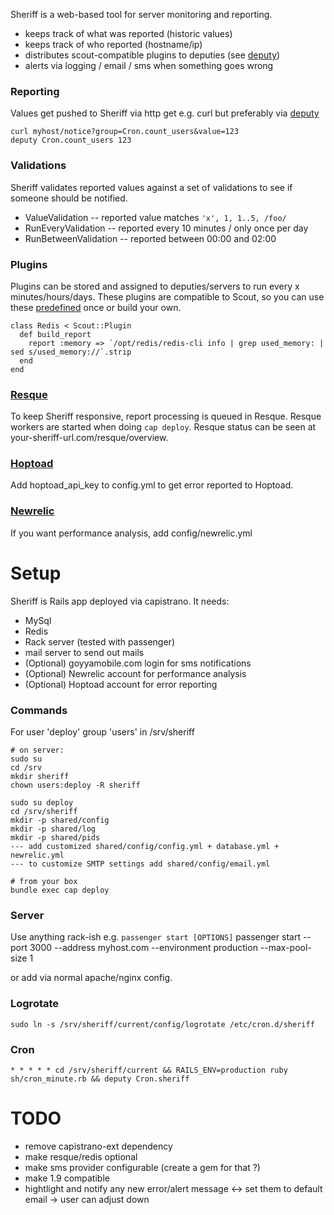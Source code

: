 Sheriff is a web-based tool for server monitoring and reporting.

 - keeps track of what was reported (historic values)
 - keeps track of who reported (hostname/ip)
 - distributes scout-compatible plugins to deputies (see [deputy](https://github.com/dawanda/deputy))
 - alerts via logging / email / sms when something goes wrong

### Reporting
Values get pushed to Sheriff via http get e.g. curl but preferably via [deputy](https://github.com/dawanda/deputy)

    curl myhost/notice?group=Cron.count_users&value=123
    deputy Cron.count_users 123

### Validations
Sheriff validates reported values against a set of validations to see if someone should be notified.

 - ValueValidation -- reported value matches `'x', 1, 1..5, /foo/`
 - RunEveryValidation -- reported every 10 minutes / only once per day
 - RunBetweenValidation -- reported between 00:00 and 02:00

### Plugins
Plugins can be stored and assigned to deputies/servers to run every x minutes/hours/days.
These plugins are compatible to Scout, so you can use these [predefined](https://github.com/highgroove/scout-plugins) once or build your own.

    class Redis < Scout::Plugin
      def build_report
        report :memory => `/opt/redis/redis-cli info | grep used_memory: | sed s/used_memory://`.strip
      end
    end

### [Resque](https://github.com/defunkt/resque)
To keep Sheriff responsive, report processing is queued in Resque. Resque workers are started when doing `cap deploy`.
Resque status can be seen at your-sheriff-url.com/resque/overview.

### [Hoptoad](http://hoptoadapp.com/)
Add hoptoad_api_key to config.yml to get error reported to Hoptoad.

### [Newrelic](https://newrelic.com/)
If you want performance analysis, add config/newrelic.yml

# Setup
Sheriff is Rails app deployed via capistrano. It needs:

 - MySql
 - Redis
 - Rack server (tested with passenger)
 - mail server to send out mails
 - (Optional) goyyamobile.com login for sms notifications
 - (Optional) Newrelic account for performance analysis
 - (Optional) Hoptoad account for error reporting

### Commands
For user 'deploy' group 'users' in /srv/sheriff

    # on server:
    sudo su
    cd /srv
    mkdir sheriff
    chown users:deploy -R sheriff

    sudo su deploy
    cd /srv/sheriff
    mkdir -p shared/config
    mkdir -p shared/log
    mkdir -p shared/pids
    --- add customized shared/config/config.yml + database.yml + newrelic.yml
    --- to customize SMTP settings add shared/config/email.yml

    # from your box
    bundle exec cap deploy

### Server
Use anything rack-ish e.g. `passenger start [OPTIONS]`
    passenger start --port 3000 --address myhost.com --environment production --max-pool-size 1

or add via normal apache/nginx config.

### Logrotate
    sudo ln -s /srv/sheriff/current/config/logrotate /etc/cron.d/sheriff

### Cron
    * * * * * cd /srv/sheriff/current && RAILS_ENV=production ruby sh/cron_minute.rb && deputy Cron.sheriff

# TODO
 - remove capistrano-ext dependency
 - make resque/redis optional
 - make sms provider configurable (create a gem for that ?)
 - make 1.9 compatible
 - hightlight and notify any new error/alert message <-> set them to default email -> user can adjust down
